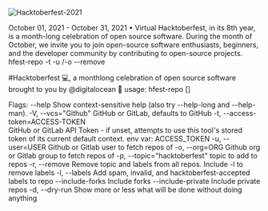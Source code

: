 ![Hacktoberfest-2021](https://user-images.githubusercontent.com/92479338/137216249-d058df79-bbce-4275-9add-b4f399451f7a.png)



October 01, 2021 - October 31, 2021 • Virtual
Hacktoberfest, in its 8th year, is a month-long celebration of open source software. During the month of October, we invite you to join open-source software enthusiasts, beginners, and the developer community by contributing to open-source projects.
hfest-repo -t <TOKEN> -u <USER>/-o <ORG> --remove


#Hacktoberfest 💻, a monthlong celebration of open source software brought to you by @digitalocean 💙
usage: hfest-repo [<flags>]

Flags:
      --help                   Show context-sensitive help (also try --help-long and --help-man).
  -V, --vcs="Github"           GitHub or GitLab, defaults to GitHub
  -t, --access-token=ACCESS-TOKEN  
                               GitHub or GitLab API Token - if unset, attempts to use this tool's stored token of its current default context. env var: ACCESS_TOKEN
  -u, --user=USER           Github or Gitlab user to fetch repos of
  -o, --org=ORG             Github org or Gitlab group to fetch repos of
  -p, --topic="hacktoberfest"  topic to add to repos
  -r, --remove                 Remove topic and labels from all repos. Include -l to
                               remove labels
  -l, --labels                 Add spam, invalid, and hacktoberfest-accepted labels to repo
      --include-forks          Include forks
      --include-private        Include private repos
  -d, --dry-run                Show more or less what will be done without doing anything

